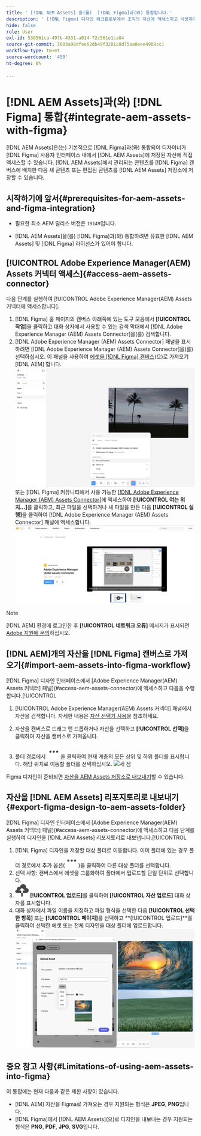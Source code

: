 ```yaml
---
title: ' [!DNL AEM Assets] 을(를)  [!DNL Figma]과(와) 통합합니다.'
description: ' [!DNL Figma] 디자인 워크플로우에서 조직의 자산에 액세스하고 사용하기 위해  [!DNL AEM Assets] 을(를)  [!DNL Figma] 과(와) 통합하는 방법을 알아봅니다.'
hide: false
role: User
exl-id: 530561ca-497b-4331-a014-72c561e1ca84
source-git-commit: 3603a98dfee62db49f3201c8d75aa8eee4909cc1
workflow-type: tm+mt
source-wordcount: '450'
ht-degree: 0%

---
```



# [!DNL AEM Assets]과(와) [!DNL Figma] 통합{#integrate-aem-assets-with-figma}

[!DNL AEM Assets]은(는) 기본적으로 [!DNL Figma]과(와) 통합되어 디자이너가 [!DNL Figma] 사용자 인터페이스 내에서 [!DNL AEM Assets]에 저장된 자산에 직접 액세스할 수 있습니다. [!DNL AEM Assets]에서 관리되는 콘텐츠를 [!DNL Figma] 캔버스에 배치한 다음 새 콘텐츠 또는 편집된 콘텐츠를 [!DNL AEM Assets] 저장소에 저장할 수 있습니다.

## 시작하기에 앞서{#prerequisites-for-aem-assets-and-figma-integration}

* 필요한 최소 AEM 릴리스 버전은 `19149`입니다.

* [!DNL AEM Assets]을(를) [!DNL Figma]과(와) 통합하려면 유효한 [!DNL AEM Assets] 및 [!DNL Figma] 라이선스가 있어야 합니다.

## [!UICONTROL Adobe Experience Manager(AEM) Assets 커넥터 액세스]{#access-aem-assets-connector}

다음 단계를 실행하여 [!UICONTROL Adobe Experience Manager(AEM) Assets 커넥터에 액세스합니다].

1. [!DNL Figma] 홈 페이지의 캔버스 아래쪽에 있는 도구 모음에서 **[!UICONTROL 작업]**&#x200B;을 클릭하고 대화 상자에서 사용할 수 있는 검색 막대에서 [!DNL Adobe Experience Manager (AEM) Assets Connector]을(를) 검색합니다.
1. [!DNL Adobe Experience Manager (AEM) Assets Connector] 패널을 표시하려면 [!DNL Adobe Experience Manager (AEM) Assets Connector]을(를) 선택하십시오. 이 패널을 사용하여 [에셋을  [!DNL Figma] 캔버스](#import-aem-assets-into-figma-workflow)(으)로 가져오기 [!DNL AEM] 합니다.
   ![작업](/help/assets/assets/actions-on-figma.png)
또는 [!DNL Figma] 커뮤니티에서 사용 가능한 [[!DNL Adobe Experience Manager (AEM) Assets Connector]](https://www.figma.com/community/plugin/1512561378275712210/adobe-experience-manager-aem-assets-connector)에 액세스하여 **[!UICONTROL 여는 위치...]**&#x200B;를 클릭하고, 최근 파일을 선택하거나 새 파일을 만든 다음 **[!UICONTROL 실행]**&#x200B;을 클릭하여 [!DNL Adobe Experience Manager (AEM) Assets Connector] 패널에 액세스합니다.
   ![plugin-page-on-figma-community](/help/assets/assets/plugin-page-on-figma-community.png)

>[!NOTE]
>
> [!DNL AEM] 환경에 로그인한 후 **[!UICONTROL 네트워크 오류]** 메시지가 표시되면 [Adobe 지원에 문의](https://helpx.adobe.com/contact.html)하십시오.

## [!DNL AEM]개의 자산을 [!DNL Figma] 캔버스로 가져오기{#import-aem-assets-into-figma-workflow}

[!DNL Figma] 디자인 인터페이스에서 [Adobe Experience Manager(AEM) Assets 커넥터] 패널](#access-aem-assets-connector)에 액세스하고 다음을 수행합니다.[!UICONTROL 

1. [!UICONTROL Adobe Experience Manager(AEM) Assets 커넥터] 패널에서 자산을 검색합니다. 자세한 내용은 [자산 선택기 사용](https://experienceleague.adobe.com/en/docs/experience-manager-cloud-service/content/assets/manage/asset-selector/overview-asset-selector#using-asset-selector)을 참조하세요.

1. 자산을 캔버스로 드래그 앤 드롭하거나 자산을 선택하고 **[!UICONTROL 선택]**&#x200B;을 클릭하여 자산을 캔버스로 가져옵니다.

1. 폴더 경로에서 ![세 점](/help/assets/assets/three-dots.svg)을 클릭하여 현재 계층의 모든 상위 및 하위 폴더를 표시합니다. 해당 위치로 이동할 폴더를 선택하십시오.
   ![세 점](/help/assets/assets/assets-folder-structure.png)

Figma 디자인이 준비되면 [자산을 AEM Assets 저장소로 내보내기](#export-figma-design-to-aem-assets-folder)할 수 있습니다.

## 자산을 [!DNL AEM Assets] 리포지토리로 내보내기{#export-figma-design-to-aem-assets-folder}

[!DNL Figma] 디자인 인터페이스에서 [Adobe Experience Manager(AEM) Assets 커넥터] 패널](#access-aem-assets-connector)에 액세스하고 다음 단계를 실행하여 디자인을 [!DNL AEM Assets] 리포지토리로 내보냅니다.[!UICONTROL 

1. [!DNL Figma] 디자인을 저장할 대상 폴더로 이동합니다. 이미 폴더에 있는 경우 폴더 경로에서 추가 옵션(![점 세 개](/help/assets/assets/three-dots.svg))을 클릭하여 다른 대상 폴더를 선택합니다.
1. 선택 사항: 캔버스에서 에셋을 그룹화하여 폴더에서 업로드할 단일 단위로 선택합니다.
1. ![파일 업로드](/help/assets/assets/upload-icon.svg) **[!UICONTROL 업로드]**&#x200B;를 클릭하여 **[!UICONTROL 자산 업로드]** 대화 상자를 표시합니다.
1. 대화 상자에서 파일 이름을 지정하고 파일 형식을 선택한 다음 **[!UICONTROL 선택한 항목]** 또는 **[!UICONTROL 페이지]**&#x200B;를 선택하고 **[!UICONTROL 업로드]**를 클릭하여 선택한 에셋 또는 전체 디자인을 대상 폴더에 업로드합니다.
   ![그림 디자인 업로드](/help/assets/assets/upload-figma-design.png)

## 중요 참고 사항{#Limitations-of-using-aem-assets-into-figma}

이 통합에는 현재 다음과 같은 제한 사항이 있습니다.

* [!DNL AEM] 자산을 Figma로 가져오는 경우 지원되는 형식은 **JPEG**, **PNG**&#x200B;입니다.
* [!DNL Figma]에서 [!DNL AEM Assets]&#x200B;(으)로 디자인을 내보내는 경우 지원되는 형식은 **PNG**, **PDF**, **JPG**, **SVG**&#x200B;입니다.
